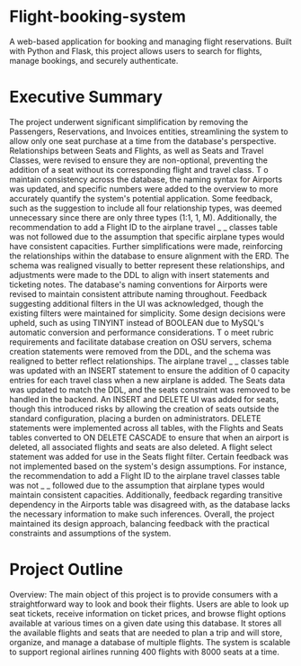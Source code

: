 # Flight-booking-system
A web-based application for booking and managing flight reservations. Built with Python and Flask, this project allows users to search for flights, manage bookings, and securely authenticate.

# Executive Summary
The project underwent significant simplification by removing the Passengers, Reservations, and
Invoices entities, streamlining the system to allow only one seat purchase at a time from the
database's perspective. Relationships between Seats and Flights, as well as Seats and Travel
Classes, were revised to ensure they are non-optional, preventing the addition of a seat without
its corresponding flight and travel class. T o maintain consistency across the database, the
naming syntax for Airports was updated, and specific numbers were added to the overview to
more accurately quantify the system's potential application. Some feedback, such as the
suggestion to include all four relationship types, was deemed unnecessary since there are only
three types (1:1, 1, M). Additionally, the recommendation to add a Flight ID to the
airplane
travel
_
_
classes table was not followed due to the assumption that specific airplane
types would have consistent capacities.
Further simplifications were made, reinforcing the relationships within the database to ensure
alignment with the ERD. The schema was realigned visually to better represent these
relationships, and adjustments were made to the DDL to align with insert statements and
ticketing notes. The database's naming conventions for Airports were revised to maintain
consistent attribute naming throughout. Feedback suggesting additional filters in the UI was
acknowledged, though the existing filters were maintained for simplicity. Some design decisions
were upheld, such as using TINYINT instead of BOOLEAN due to MySQL's automatic
conversion and performance considerations.
T o meet rubric requirements and facilitate database creation on OSU servers, schema creation
statements were removed from the DDL, and the schema was realigned to better reflect
relationships. The airplane
travel
_
_
classes table was updated with an INSERT statement to
ensure the addition of 0 capacity entries for each travel class when a new airplane is added.
The Seats data was updated to match the DDL, and the seats constraint was removed to be
handled in the backend. An INSERT and DELETE UI was added for seats, though this
introduced risks by allowing the creation of seats outside the standard configuration, placing a
burden on administrators. DELETE statements were implemented across all tables, with the
Flights and Seats tables converted to ON DELETE CASCADE to ensure that when an airport is
deleted, all associated flights and seats are also deleted. A flight select statement was added for
use in the Seats flight filter.
Certain feedback was not implemented based on the system's design assumptions. For
instance, the recommendation to add a Flight ID to the airplane
travel
classes table was not
_
_
followed due to the assumption that airplane types would maintain consistent capacities.
Additionally, feedback regarding transitive dependency in the Airports table was disagreed with,
as the database lacks the necessary information to make such inferences. Overall, the project
maintained its design approach, balancing feedback with the practical constraints and
assumptions of the system.

# Project Outline
Overview:
The main object of this project is to provide consumers with a straightforward way to look and
book their flights. Users are able to look up seat tickets, receive information on ticket prices, and
browse flight options available at various times on a given date using this database. It stores all
the available flights and seats that are needed to plan a trip and will store, organize, and
manage a database of multiple flights. The system is scalable to support regional airlines
running 400 flights with 8000 seats at a time.

